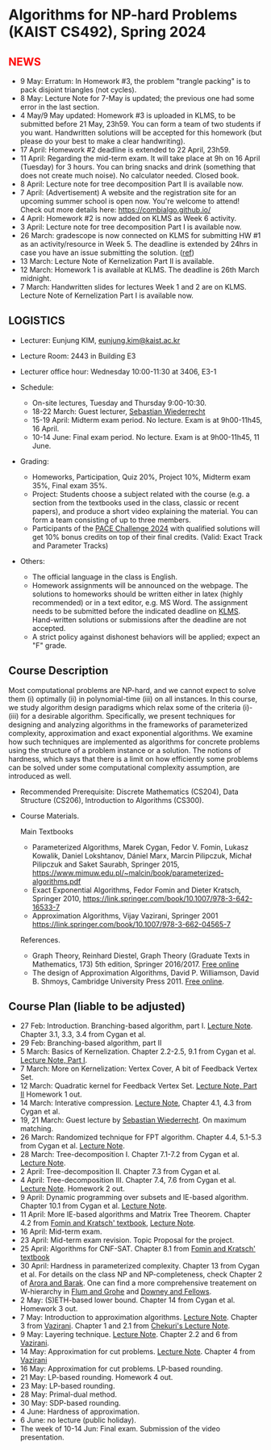 Algorithms for NP-hard Problems (KAIST CS492), Spring 2024
====================


<span style="color:red">NEWS</span>
---------------------
- 9 May: Erratum: In Homework #3, the problem "trangle packing" is to pack disjoint triangles (not cycles).
- 8 May: Lecture Note for 7-May is updated; the previous one had some error in the last section.
- 4 May/9 May updated: Homework #3 is uploaded in KLMS, to be submitted before 21 May, 23h59. You can form a team of two students if you want. Handwritten solutions will be accepted for this homework (but please do your best to make a clear handwriting). 
- 17 April: Homework #2 deadline is extended to 22 April, 23h59.
- 11 April: Regarding the mid-term exam. It will take place at 9h on 16 April (Tuesday) for 3 hours. You can bring snacks and drink (something that does not create much noise). No calculator needed. Closed book.
- 8 April: Lecture note for tree decomposition Part II is available now.
- 7 April: (Advertisement) A website and the registration site for an upcoming summer school is open now. You're welcome to attend! Check out more details here: https://combialgo.github.io/
- 4 April: Homework #2 is now added on KLMS as Week 6 activity. 
- 3 April: Lecture note for tree decomposition Part I is available now.
- 26 March: gradescope is now connected on KLMS for submitting HW #1 as an activity/resource in Week 5. The deadline is extended by 24hrs in case you have an issue submitting the solution. ([ref](https://www.gradescope.com/get_started#create-homework))
- 13 March: Lecture Note of Kernelization Part II is available.
- 12 March: Homework 1 is available at KLMS. The deadline is 26th March midnight.
- 7 March: Handwritten slides for lectures Week 1 and 2 are on KLMS. Lecture Note of Kernelization Part I is available now.

LOGISTICS
---------------------
- Lecturer: Eunjung KIM, eunjung.kim@kaist.ac.kr
- Lecture Room: 2443 in Building E3
- Lecturer office hour: Wednesday 10:00-11:30 at 3406, E3-1
  

  
- Schedule: 
  - On-site lectures, Tuesday and Thursday 9:00-10:30.
  - 18-22 March: Guest lecturer, [Sebastian Wiederrecht](https://www.wiederrecht.com/)
  - 15-19 April: Midterm exam period. No lecture. Exam is at 9h00-11h45, 16 April.
  - 10-14 June: Final exam period. No lecture. Exam is at 9h00-11h45, 11 June.
     
- Grading: 
  - Homeworks, Participation, Quiz 20%, Project 10%, Midterm exam 35%, Final exam 35%.
  - Project: Students choose a subject related with the course (e.g. a section from the textbooks used in the class, classic or recent papers), and produce a short video explaining the material. You can form a team consisting of up to three members.
  - Participants of the [PACE Challenge 2024](https://pacechallenge.org/2024/) with qualified solutions will get 10% bonus credits on top of their final credits. (Valid: Exact Track and Parameter Tracks)
  
 
- Others:
  - The official language in the class is English. 
  - Homework assignments will be announced on the webpage. The solutions to homeworks should be written either in latex (highly recommended) or in a text editor, e.g. MS Word. The assignment needs to be submitted before the indicated deadline on [KLMS](https://klms.kaist.ac.kr/course/view.php?id=156156). 
Hand-written solutions or submissions after the deadline are not accepted.
  - A strict policy against dishonest behaviors will be applied; expect an "F" grade. 


Course Description
-------------------
Most computational problems are NP-hard, and we cannot expect to solve them (i) optimally (ii) in polynomial-time (iii) on all instances. In this course, we study algorithm design paradigms which relax some of the criteria (i)-(iii) for a desirable algorithm. Specifically, we present techniques for designing and analyzing algorithms in the frameworks of parameterized complexity, approximation and exact exponential algorithms. We examine how such techniques are implemented as algorithms for concrete problems using the structure of a problem instance or a solution. The notions of hardness, which says that there is a limit on how efficiently some problems can be solved under some computational complexity assumption, are introduced as well.

- Recommended Prerequisite: 
Discrete Mathematics (CS204), Data Structure (CS206), Introduction to Algorithms (CS300).

- Course Materials.

  Main Textbooks
  - Parameterized Algorithms, Marek Cygan, Fedor V. Fomin, Lukasz Kowalik, Daniel Lokshtanov, Dániel Marx, Marcin Pilipczuk, Michał Pilipczuk and Saket Saurabh, Springer 2015, https://www.mimuw.edu.pl/~malcin/book/parameterized-algorithms.pdf
  - Exact Exponential Algorithms, Fedor Fomin and Dieter Kratsch, Springer 2010, https://link.springer.com/book/10.1007/978-3-642-16533-7
  - Approximation Algorithms, Vijay Vazirani, Springer 2001 https://link.springer.com/book/10.1007/978-3-662-04565-7

  References.
  - Graph Theory, Reinhard Diestel, Graph Theory (Graduate Texts in Mathematics, 173) 5th edition, Springer 2016/2017. [Free online](https://diestel-graph-theory.com/)
  - The design of Approximation Algorithms, David P. Williamson, David B. Shmoys, Cambridge University Press 2011. [Free online](https://www.designofapproxalgs.com/).

 
Course Plan (liable to be adjusted)
------------
- 27 Feb: Introduction. Branching-based algorithm, part I. 
  [Lecture Note](https://github.com/ssimplexity/CS492_spring2024/blob/main/%5BWeek01%5Dbranching_algorithm.pdf). Chapter 3.1, 3.3, 3.4 from Cygan et al.
- 29 Feb: Branching-based algorithm, part II
- 5 March: Basics of Kernelization.
  Chapter 2.2-2.5, 9.1 from Cygan et al.
  [Lecture Note, Part I](https://github.com/ssimplexity/CS492_spring2024/blob/main/%5BWeek02%5Dkernelization_part_I.pdf).
- 7 March: More on Kernelization: Vertex Cover, A bit of Feedback Vertex Set.
- 12 March: Quadratic kernel for Feedback Vertex Set. [Lecture Note, Part II](https://github.com/ssimplexity/CS492_spring2024/blob/main/%5BWeek02%5Dkernelization_part_II.pdf) Homework 1 out.
- 14 March: Interative compression. [Lecture Note](https://github.com/ssimplexity/CS492_spring2024/blob/main/%5BWeek03%5Diterative_compression.pdf), Chapter 4.1, 4.3 from Cygan et al. 
- 19, 21 March: Guest lecture by [Sebastian Wiederrecht](https://www.wiederrecht.com/). On maximum matching.
- 26 March: Randomized technique for FPT algorithm. Chapter 4.4, 5.1-5.3 from Cygan et al. [Lecture Note](https://github.com/ssimplexity/CS492_spring2024/blob/main/%5BWeek05%5Drandomized.pdf).
- 28 March: Tree-decomposition I. Chapter 7.1-7.2 from Cygan et al. [Lecture Note](https://github.com/ssimplexity/CS492_spring2024/blob/main/%5BWeek05%5Dtree-decomposition-I.pdf).
- 2 April: Tree-decomposition II. Chapter 7.3 from Cygan et al.
- 4 April: Tree-decomposition III. Chapter 7.4, 7.6 from Cygan et al. [Lecture Note](https://github.com/ssimplexity/CS492_spring2024/blob/main/%5BWeek06%5Dtree-decomposition-II.pdf). Homework 2 out. 
- 9 April: Dynamic programming over subsets and IE-based algorithm. Chapter 10.1 from Cygan et al. [Lecture Note](https://github.com/ssimplexity/CS492_spring2024/blob/main/%5BWeek07%5DDP%2BIE.pdf).
- 11 April: More IE-based algorithms and Matrix Tree Theorem. Chapter 4.2 from [Fomin and Kratsch' textbook](https://link.springer.com/book/10.1007/978-3-642-16533-7), [Lecture Note](https://github.com/ssimplexity/CS492_spring2024/blob/main/%5BWeek07%5Dalgebraic_approach.pdf).
- 16 April: Mid-term exam.
- 23 April: Mid-term exam revision. Topic Proposal for the project.
- 25 April: Algorithms for CNF-SAT. Chapter 8.1 from [Fomin and Kratsch' textbook](https://link.springer.com/book/10.1007/978-3-642-16533-7)
- 30 April: Hardness in parameterized complexity. Chapter 13 from Cygan et al. For details on the class NP and NP-completeness, check Chapter 2 of [Arora and Barak](https://theory.cs.princeton.edu/complexity/book.pdf). One can find a more comprehensive treatement on W-hierarchy in [Flum and Grohe](https://link.springer.com/book/10.1007/3-540-29953-X) and [Downey and Fellows](https://link.springer.com/book/10.1007/978-1-4612-0515-9).
- 2 May: (S)ETH-based lower bound. Chapter 14 from Cygan et al. Homework 3 out.
- 7 May: Introduction to approximation algorithms. [Lecture Note](https://github.com/ssimplexity/CS492_spring2024/blob/main/%5BWeek11%5Dapprox_intro.pdf). Chapter 3 from [Vazirani](https://link.springer.com/book/10.1007/978-3-662-04565-7). Chapter 1 and 2.1 from [Chekuri's Lecture Note](https://courses.engr.illinois.edu/cs583/fa2021/approx-algorithms-lecture-notes.pdf).
- 9 May: Layering technique. [Lecture Note](https://github.com/ssimplexity/CS492_spring2024/blob/main/%5BWeek11%5Dapprox_layering.pdf). Chapter 2.2 and 6 from [Vazirani](https://link.springer.com/book/10.1007/978-3-662-04565-7). 
- 14 May: Approximation for cut problems. [Lecture Note](https://github.com/ssimplexity/CS492_spring2024/blob/main/%5BWeek12%5Dcut_flow_lp_I.pdf). Chapter 4 from [Vazirani](https://link.springer.com/book/10.1007/978-3-662-04565-7)
- 16 May: Approximation for cut problems. LP-based rounding.
- 21 May: LP-based rounding. Homework 4 out.
- 23 May: LP-based rounding.
- 28 May: Primal-dual method.
- 30 May: SDP-based rounding. 
- 4 June: Hardness of approximation.
- 6 June: no lecture (public holiday).
- The week of 10-14 Jun: Final exam. Submission of the video presentation.


